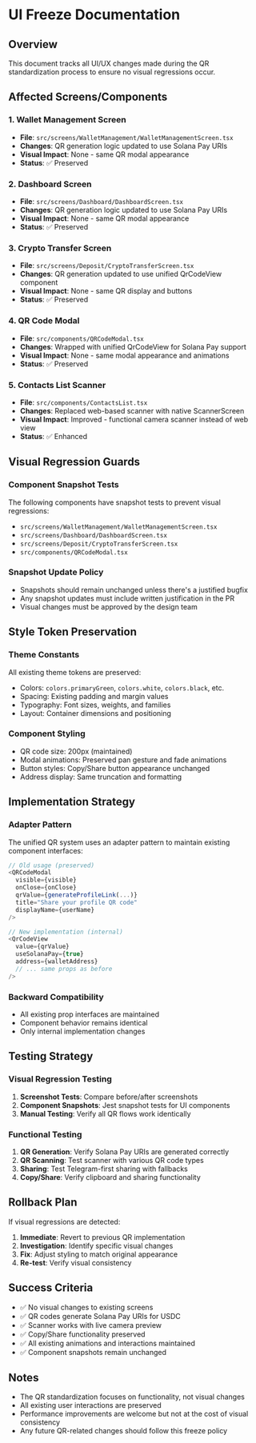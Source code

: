 # UI Freeze Documentation

## Overview

This document tracks all UI/UX changes made during the QR standardization process to ensure no visual regressions occur.

## Affected Screens/Components

### 1. Wallet Management Screen
- **File**: `src/screens/WalletManagement/WalletManagementScreen.tsx`
- **Changes**: QR generation logic updated to use Solana Pay URIs
- **Visual Impact**: None - same QR modal appearance
- **Status**: ✅ Preserved

### 2. Dashboard Screen
- **File**: `src/screens/Dashboard/DashboardScreen.tsx`
- **Changes**: QR generation logic updated to use Solana Pay URIs
- **Visual Impact**: None - same QR modal appearance
- **Status**: ✅ Preserved

### 3. Crypto Transfer Screen
- **File**: `src/screens/Deposit/CryptoTransferScreen.tsx`
- **Changes**: QR generation updated to use unified QrCodeView component
- **Visual Impact**: None - same QR display and buttons
- **Status**: ✅ Preserved

### 4. QR Code Modal
- **File**: `src/components/QRCodeModal.tsx`
- **Changes**: Wrapped with unified QrCodeView for Solana Pay support
- **Visual Impact**: None - same modal appearance and animations
- **Status**: ✅ Preserved

### 5. Contacts List Scanner
- **File**: `src/components/ContactsList.tsx`
- **Changes**: Replaced web-based scanner with native ScannerScreen
- **Visual Impact**: Improved - functional camera scanner instead of web view
- **Status**: ✅ Enhanced

## Visual Regression Guards

### Component Snapshot Tests
The following components have snapshot tests to prevent visual regressions:

- `src/screens/WalletManagement/WalletManagementScreen.tsx`
- `src/screens/Dashboard/DashboardScreen.tsx`
- `src/screens/Deposit/CryptoTransferScreen.tsx`
- `src/components/QRCodeModal.tsx`

### Snapshot Update Policy
- Snapshots should remain unchanged unless there's a justified bugfix
- Any snapshot updates must include written justification in the PR
- Visual changes must be approved by the design team

## Style Token Preservation

### Theme Constants
All existing theme tokens are preserved:
- Colors: `colors.primaryGreen`, `colors.white`, `colors.black`, etc.
- Spacing: Existing padding and margin values
- Typography: Font sizes, weights, and families
- Layout: Container dimensions and positioning

### Component Styling
- QR code size: 200px (maintained)
- Modal animations: Preserved pan gesture and fade animations
- Button styles: Copy/Share button appearance unchanged
- Address display: Same truncation and formatting

## Implementation Strategy

### Adapter Pattern
The unified QR system uses an adapter pattern to maintain existing component interfaces:

```typescript
// Old usage (preserved)
<QRCodeModal
  visible={visible}
  onClose={onClose}
  qrValue={generateProfileLink(...)}
  title="Share your profile QR code"
  displayName={userName}
/>

// New implementation (internal)
<QrCodeView
  value={qrValue}
  useSolanaPay={true}
  address={walletAddress}
  // ... same props as before
/>
```

### Backward Compatibility
- All existing prop interfaces are maintained
- Component behavior remains identical
- Only internal implementation changes

## Testing Strategy

### Visual Regression Testing
1. **Screenshot Tests**: Compare before/after screenshots
2. **Component Snapshots**: Jest snapshot tests for UI components
3. **Manual Testing**: Verify all QR flows work identically

### Functional Testing
1. **QR Generation**: Verify Solana Pay URIs are generated correctly
2. **QR Scanning**: Test scanner with various QR code types
3. **Sharing**: Test Telegram-first sharing with fallbacks
4. **Copy/Share**: Verify clipboard and sharing functionality

## Rollback Plan

If visual regressions are detected:

1. **Immediate**: Revert to previous QR implementation
2. **Investigation**: Identify specific visual changes
3. **Fix**: Adjust styling to match original appearance
4. **Re-test**: Verify visual consistency

## Success Criteria

- ✅ No visual changes to existing screens
- ✅ QR codes generate Solana Pay URIs for USDC
- ✅ Scanner works with live camera preview
- ✅ Copy/Share functionality preserved
- ✅ All existing animations and interactions maintained
- ✅ Component snapshots remain unchanged

## Notes

- The QR standardization focuses on functionality, not visual changes
- All existing user interactions are preserved
- Performance improvements are welcome but not at the cost of visual consistency
- Any future QR-related changes should follow this freeze policy
